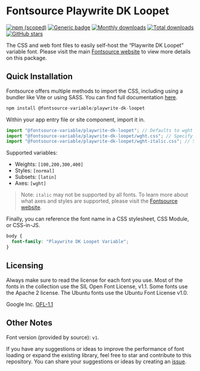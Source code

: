 # Fontsource Playwrite DK Loopet

[![npm (scoped)](https://img.shields.io/npm/v/@fontsource-variable/playwrite-dk-loopet?color=brightgreen)](https://www.npmjs.com/package/@fontsource-variable/playwrite-dk-loopet) [![Generic badge](https://img.shields.io/badge/fontsource-passing-brightgreen)](https://github.com/fontsource/fontsource) [![Monthly downloads](https://badgen.net/npm/dm/@fontsource-variable/playwrite-dk-loopet)](https://github.com/fontsource/fontsource) [![Total downloads](https://badgen.net/npm/dt/@fontsource-variable/playwrite-dk-loopet)](https://github.com/fontsource/fontsource) [![GitHub stars](https://img.shields.io/github/stars/fontsource/fontsource.svg?style=social&label=Star)](https://github.com/fontsource/fontsource/stargazers)

The CSS and web font files to easily self-host the “Playwrite DK Loopet” variable font. Please visit the main [Fontsource website](https://fontsource.org/fonts/playwrite-dk-loopet) to view more details on this package.

## Quick Installation

Fontsource offers multiple methods to import the CSS, including using a bundler like Vite or using SASS. You can find full documentation [here](https://fontsource.org/docs/getting-started/introduction).

```javascript
npm install @fontsource-variable/playwrite-dk-loopet
```

Within your app entry file or site component, import it in.

```javascript
import "@fontsource-variable/playwrite-dk-loopet"; // Defaults to wght axis
import "@fontsource-variable/playwrite-dk-loopet/wght.css"; // Specify axis
import "@fontsource-variable/playwrite-dk-loopet/wght-italic.css"; // Specify axis and style
```

Supported variables:
- Weights: `[100,200,300,400]`
- Styles: `[normal]`
- Subsets: `[latin]`
- Axes: `[wght]`

> Note: `italic` may not be supported by all fonts. To learn more about what axes and styles are supported, please visit the [Fontsource website](https://fontsource.org/fonts/playwrite-dk-loopet).

Finally, you can reference the font name in a CSS stylesheet, CSS Module, or CSS-in-JS.

```css
body {
  font-family: "Playwrite DK Loopet Variable";
}
```

## Licensing
Always make sure to read the license for each font you use. Most of the fonts in the collection use the SIL Open Font License, v1.1. Some fonts use the Apache 2 license. The Ubuntu fonts use the Ubuntu Font License v1.0.

Google Inc.
[OFL-1.1](http://scripts.sil.org/OFL)

## Other Notes
Font version (provided by source): `v1`.

If you have any suggestions or ideas to improve the performance of font loading or expand the existing library, feel free to star and contribute to this repository. You can share your suggestions or ideas by creating an [issue](https://github.com/fontsource/fontsource/issues).